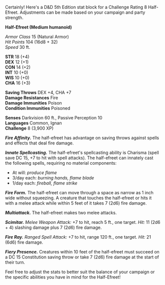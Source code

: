 Certainly! Here's a D&D 5th Edition stat block for a Challenge Rating 8 Half-Efreet. Adjustments can be made based on your campaign and party strength.

**Half-Efreet (Medium humanoid)**

*Armor Class* 15 (Natural Armor)  
*Hit Points* 104 (16d8 + 32)  
*Speed* 30 ft.

**STR** 18 (+4)  
**DEX** 12 (+1)  
**CON** 14 (+2)  
**INT** 10 (+0)  
**WIS** 10 (+0)  
**CHA** 16 (+3)

**Saving Throws** DEX +4, CHA +7  
**Damage Resistances** Fire  
**Damage Immunities** Poison  
**Condition Immunities** Poisoned

**Senses** Darkvision 60 ft., Passive Perception 10  
**Languages** Common, Ignan  
**Challenge** 8 (3,900 XP)

***Fire Affinity.*** The half-efreet has advantage on saving throws against spells and effects that deal fire damage.

***Innate Spellcasting.*** The half-efreet's spellcasting ability is Charisma (spell save DC 15, +7 to hit with spell attacks). The half-efreet can innately cast the following spells, requiring no material components:

* At will: *produce flame*
* 3/day each: *burning hands, flame blade*
* 1/day each: *fireball, flame strike*

***Fire Form.*** The half-efreet can move through a space as narrow as 1 inch wide without squeezing. A creature that touches the half-efreet or hits it with a melee attack while within 5 feet of it takes 7 (2d6) fire damage.

***Multiattack.*** The half-efreet makes two melee attacks.

***Scimitar.*** *Melee Weapon Attack:* +7 to hit, reach 5 ft., one target. *Hit:* 11 (2d6 + 4) slashing damage plus 7 (2d6) fire damage.

***Fire Ray.*** *Ranged Spell Attack:* +7 to hit, range 120 ft., one target. *Hit:* 21 (6d6) fire damage.

***Fiery Presence.*** Creatures within 10 feet of the half-efreet must succeed on a DC 15 Constitution saving throw or take 7 (2d6) fire damage at the start of their turn.

Feel free to adjust the stats to better suit the balance of your campaign or the specific abilities you have in mind for the Half-Efreet!